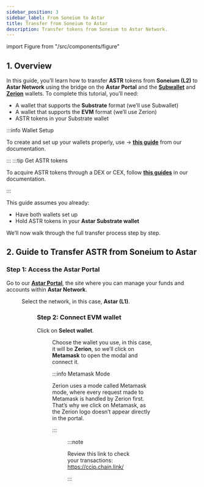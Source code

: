 ```yaml
---
sidebar_position: 3
sidebar_label: From Soneium to Astar
title: Transfer from Soneium to Astar
description: Transfer tokens from Soneium to Astar Network.
---
```


import Figure from "/src/components/figure"

## 1. Overview

In this guide, you’ll learn how to transfer **ASTR** tokens from **Soneium (L2)** to **Astar Network** using the bridge on the **Astar Portal** and the [**Subwallet**](https://www.subwallet.app/) and [**Zerion**](https://zerion.io/) wallets. To complete this tutorial, you’ll need:

- A wallet that supports the **Substrate** format (we’ll use Subwallet)
- A wallet that supports the **EVM** format (we’ll use Zerion)
- ASTR tokens in your Substrate wallet

:::info Wallet Setup

To create and set up your wallets properly, use → [**this guide**](/docs/use/get-started/index.md) from our documentation.

:::
:::tip Get ASTR tokens

To acquire ASTR tokens through a DEX or CEX, follow [**this guides**](/docs/use/how-to-guides/layer-1/get-astr-token/index.md) in our documentation.

:::

This guide assumes you already:

- Have both wallets set up
- Hold ASTR tokens in your **Astar Substrate wallet**

We’ll now walk through the full transfer process step by step.

## 2. Guide to Transfer ASTR from Soneium to Astar

### Step 1: Access the Astar Portal

Go to our [**Astar Portal**](https://portal.astar.network/astar/assets), the site where you can manage your funds and accounts within **Astar Network**.

<Figure caption="" src={require('/docs/use/how-to-guides/soneium/transfer-tokens/images/soneium-to-astar/soneium-to-astar-1.png').default} width="100%" />

Select the network, in this case, **Astar (L1)**.

<Figure caption="" src={require('/docs/use/how-to-guides/soneium/transfer-tokens/images/soneium-to-astar/soneium-to-astar-2.png').default} width="100%" />

### Step 2: Connect EVM wallet

Click on **Select wallet**.

<Figure caption="" src={require('/docs/use/how-to-guides/soneium/transfer-tokens/images/soneium-to-astar/soneium-to-astar-3.png').default} width="100%" />

Choose the wallet you use, in this case, it will be **Zerion**, so we’ll click on **Metamask** to open the modal and connect it.

:::info Metamask Mode

Zerion uses a mode called Metamask mode, where every request made to Metamask is handled by Zerion first. That’s why we click on Metamask, as the Zerion logo doesn’t appear directly in the portal.

:::

<Figure caption="" src={require('/docs/use/how-to-guides/soneium/transfer-tokens/images/soneium-to-astar/soneium-to-astar-4.png').default} width="100%" />

:::note 

Review this link to check your transactions: https://ccip.chain.link/

:::